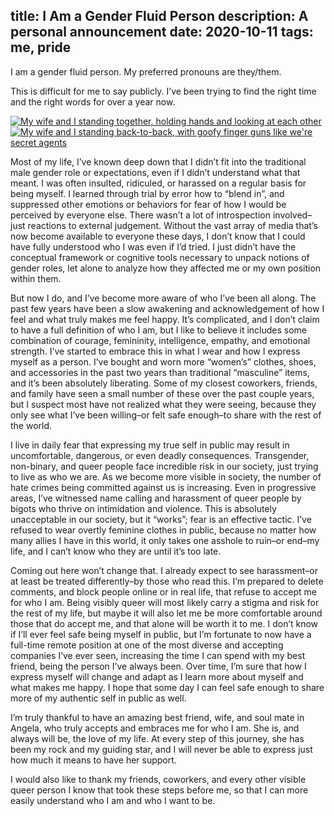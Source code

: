 title: I Am a Gender Fluid Person
description: A personal announcement
date: 2020-10-11
tags: me, pride
---

I am a gender fluid person. My preferred pronouns are they/them.

This is difficult for me to say publicly. I’ve been trying to find the right
time and the right words for over a year now.

<div class="thumbnails">
  <a href="/media/coming-out/serious.jpg">
   <img alt="My wife and I standing together, holding hands and looking at each other" src="/media/coming-out/serious.jpg" />
  </a>
  <a href="/media/coming-out/silly.jpg">
   <img alt="My wife and I standing back-to-back, with goofy finger guns like we're secret agents" src="/media/coming-out/silly.jpg" />
  </a>
</div>

Most of my life, I’ve known deep down that I didn’t fit into the traditional
male gender role or expectations, even if I didn’t understand what that meant.
I was often insulted, ridiculed, or harassed on a regular basis for being myself.
I learned through trial by error how to “blend in”, and suppressed other emotions
or behaviors for fear of how I would be perceived by everyone else. There wasn’t
a lot of introspection involved–just reactions to external judgement. Without
the vast array of media that’s now become available to everyone these days, I
don’t know that I could have fully understood who I was even if I’d tried. I just
didn’t have the conceptual framework or cognitive tools necessary to unpack
notions of gender roles, let alone to analyze how they affected me or my own
position within them.

But now I do, and I’ve become more aware of who I’ve been all along. The past
few years have been a slow awakening and acknowledgement of how I feel and what
truly makes me feel happy. It’s complicated, and I don’t claim to have a full
definition of who I am, but I like to believe it includes some combination of
courage, femininity, intelligence, empathy, and emotional strength. I’ve started
to embrace this in what I wear and how I express myself as a person. I’ve bought
and worn more “women’s” clothes, shoes, and accessories in the past two years
than traditional “masculine” items, and it’s been absolutely liberating. Some
of my closest coworkers, friends, and family have seen a small number of these
over the past couple years, but I suspect most have not realized what they were
seeing, because they only see what I’ve been willing–or felt safe enough–to
share with the rest of the world.

I live in daily fear that expressing my true self in public may result in
uncomfortable, dangerous, or even deadly consequences. Transgender, non-binary,
and queer people face incredible risk in our society, just trying to live as
who we are. As we become more visible in society, the number of hate crimes being
committed against us is increasing. Even in progressive areas, I’ve witnessed
name calling and harassment of queer people by bigots who thrive on intimidation
and violence. This is absolutely unacceptable in our society, but it “works”;
fear is an effective tactic. I’ve refused to wear overtly feminine clothes in
public, because no matter how many allies I have in this world, it only takes
one asshole to ruin–or end–my life, and I can’t know who they are until it’s
too late.

Coming out here won’t change that. I already expect to see harassment–or at
least be treated differently–by those who read this. I’m prepared to delete
comments, and block people online or in real life, that refuse to accept me
for who I am. Being visibly queer will most likely carry a stigma and risk
for the rest of my life, but maybe it will also let me be more comfortable
around those that do accept me, and that alone will be worth it to me. I
don’t know if I’ll ever feel safe being myself in public, but I’m fortunate
to now have a full-time remote position at one of the most diverse and
accepting companies I’ve ever seen, increasing the time I can spend with my
best friend, being the person I’ve always been. Over time, I’m sure that how
I express myself will change and adapt as I learn more about myself and what
makes me happy. I hope that some day I can feel safe enough to share more
of my authentic self in public as well.

I’m truly thankful to have an amazing best friend, wife, and soul mate in
Angela, who truly accepts and embraces me for who I am. She is, and always
will be, the love of my life. At every step of this journey, she has been
my rock and my guiding star, and I will never be able to express just how
much it means to have her support.

I would also like to thank my friends, coworkers, and every other visible
queer person I know that took these steps before me, so that I can more
easily understand who I am and who I want to be.
